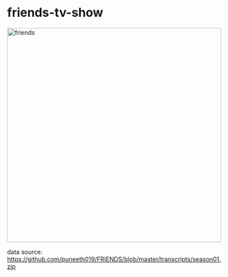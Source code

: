 # friends-tv-show

<img src="image/friends.png" alt="friends" width="500"/>


data source: https://github.com/puneeth019/FRIENDS/blob/master/transcripts/season01.zip
